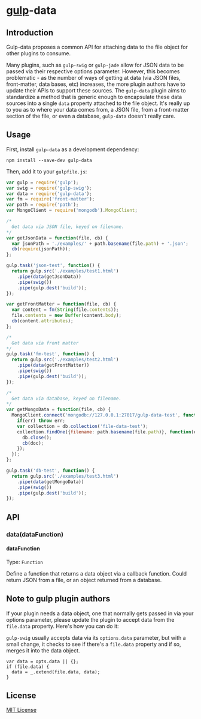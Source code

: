 # [gulp](https://github.com/wearefractal/gulp)-data

## Introduction

Gulp-data proposes a common API for attaching data to the file object for other plugins to consume.

Many plugins, such as ```gulp-swig``` or ```gulp-jade``` allow for JSON data to be passed via their respective options parameter. However, this becomes problematic - as the number of ways of getting at data (via JSON files, front-matter, data bases, etc) increases, the more plugin authors have to update their APIs to support these sources. The ```gulp-data``` plugin aims to standardize a method that is generic enough to encapsulate these data sources into a single ```data``` property attached to the file object. It's really up to you as to where your data comes from, a JSON file, from a front-matter section of the file, or even a database, ```gulp-data``` doesn't really care.

## Usage

First, install `gulp-data` as a development dependency:

```shell
npm install --save-dev gulp-data
```

Then, add it to your `gulpfile.js`:

```javascript
var gulp = require('gulp');
var swig = require('gulp-swig');
var data = require('gulp-data');
var fm = require('front-matter');
var path = require('path');
var MongoClient = require('mongodb').MongoClient;

/*
  Get data via JSON file, keyed on filename.
*/
var getJsonData = function(file, cb) {
  var jsonPath = './examples/' + path.basename(file.path) + '.json';
  cb(require(jsonPath));
};

gulp.task('json-test', function() {
  return gulp.src('./examples/test1.html')
    .pipe(data(getJsonData))
    .pipe(swig())
    .pipe(gulp.dest('build'));
});

var getFrontMatter = function(file, cb) {
  var content = fm(String(file.contents));
  file.contents = new Buffer(content.body);
  cb(content.attributes);
};

/*
  Get data via front matter
*/
gulp.task('fm-test', function() {
  return gulp.src('./examples/test2.html')
    .pipe(data(getFrontMatter))
    .pipe(swig())
    .pipe(gulp.dest('build'));
});

/*
  Get data via database, keyed on filename.
*/
var getMongoData = function(file, cb) {
  MongoClient.connect('mongodb://127.0.0.1:27017/gulp-data-test', function(err, db) {
    if(err) throw err;
    var collection = db.collection('file-data-test');
    collection.findOne({filename: path.basename(file.path)}, function(err, doc) {
      db.close();
      cb(doc);
    });
  });
};

gulp.task('db-test', function() {
  return gulp.src('./examples/test3.html')
    .pipe(data(getMongoData))
    .pipe(swig())
    .pipe(gulp.dest('build'));
});

```

## API

### data(dataFunction)

#### dataFunction
Type: `Function`  

Define a function that returns a data object via a callback function. Could return JSON from a file, or an object returned from a database.

## Note to gulp plugin authors

If your plugin needs a data object, one that normally gets passed in via your options parameter, please update the plugin to accept data from the ```file.data``` property. Here's how you can do it:

```gulp-swig``` usually accepts data via its ```options.data``` parameter, but with a small change, it checks to see if there's a ```file.data``` property and if so, merges it into the data object.

```
var data = opts.data || {};
if (file.data) {
  data = _.extend(file.data, data);
}
```

## License

[MIT License](http://en.wikipedia.org/wiki/MIT_License)

[npm-url]: https://npmjs.org/package/gulp-data
[npm-image]: https://badge.fury.io/js/gulp-data.png

[travis-url]: http://travis-ci.org/colynb/gulp-data
[travis-image]: https://secure.travis-ci.org/colynb/gulp-data.png?branch=master
